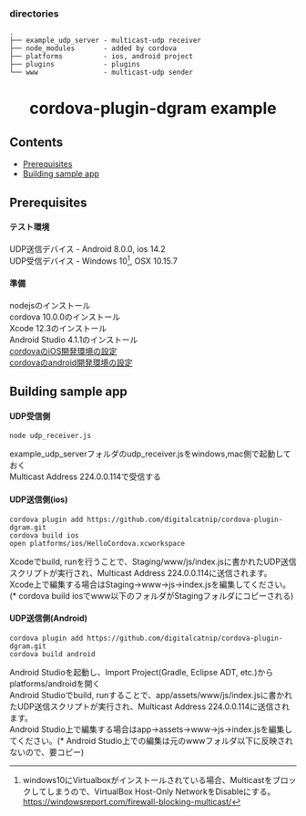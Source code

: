 ### directories
```
.
├── example_udp_server - multicast-udp receiver
├── node_modules       - added by cordova
├── platforms          - ios, android project
├── plugins            - plugins
└── www                - multicast-udp sender
```

<h1 align="center">
  cordova-plugin-dgram example
</h1>

## Contents

- [Prerequisites](#prerequisites)
- [Building sample app](#building-sample-app)

## <a name="prerequisites"></a> Prerequisites
#### テスト環境<br>
UDP送信デバイス - Android 8.0.0, ios 14.2<br>
UDP受信デバイス - Windows 10[^1], OSX 10.15.7<br>
#### 準備<br>
nodejsのインストール<br>
cordova 10.0.0のインストール<br>
Xcode 12.3のインストール<br>
Android Studio 4.1.1のインストール<br>
[cordovaのiOS開発環境の設定](https://cordova.apache.org/docs/en/latest/guide/platforms/ios/)<br>
[cordovaのandroid開発環境の設定](https://cordova.apache.org/docs/en/latest/guide/platforms/android/)<br>
## <a name="building-sample-app"></a> Building sample app
#### UDP受信側
```
node udp_receiver.js
```
example\_udp\_serverフォルダのudp\_receiver.jsをwindows,mac側で起動しておく<br>
Multicast Address 224.0.0.114で受信する<br>
#### UDP送信側(ios)
```
cordova plugin add https://github.com/digitalcatnip/cordova-plugin-dgram.git
cordova build ios
open platforms/ios/HelloCordova.xcworkspace
```
Xcodeでbuild, runを行うことで、Staging/www/js/index.jsに書かれたUDP送信スクリプトが実行され、Multicast Address 224.0.0.114に送信されます。<br>
Xcode上で編集する場合はStaging-\>www-\>js-\>index.jsを編集してください。(\* cordova build iosでwww以下のフォルダがStagingフォルダにコピーされる)<br>
#### UDP送信側(Android)
```
cordova plugin add https://github.com/digitalcatnip/cordova-plugin-dgram.git
cordova build android
```
Android Studioを起動し、Import Project(Gradle, Eclipse ADT, etc.)からplatforms/androidを開く<br>
Android Studioでbuild, runすることで、app/assets/www/js/index.jsに書かれたUDP送信スクリプトが実行され、Multicast Address 224.0.0.114に送信されます。<br>
Android Studio上で編集する場合はapp-\>assets-\>www-\>js-\>index.jsを編集してください。(\* Android Studio上での編集は元のwwwフォルダ以下に反映されないので、要コピー)<br>

[^1]: windows10にVirtualboxがインストールされている場合、Multicastをブロックしてしまうので、VirtualBox Host-Only NetworkをDisableにする。<br>
https://windowsreport.com/firewall-blocking-multicast/
